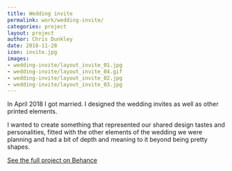 ```yaml
---
title: Wedding invite
permalink: work/wedding-invite/
categories: project
layout: project
author: Chris Dunkley
date: 2018-11-28
icon: invite.jpg
images:
- wedding-invite/layout_invite_01.jpg
- wedding-invite/layout_invite_04.gif
- wedding-invite/layout_invite_02.jpg
- wedding-invite/layout_invite_03.jpg
---
```


In April 2018 I got married. I designed the wedding invites as well as other printed elements.

I wanted to create something that represented our shared design tastes and personalities, fitted with the other elements of the wedding we were planning and had a bit of depth and meaning to it beyond being pretty shapes.

<a class="button" href="https://www.behance.net/gallery/65310271/Wedding-invite">See the full project on Behance</a>